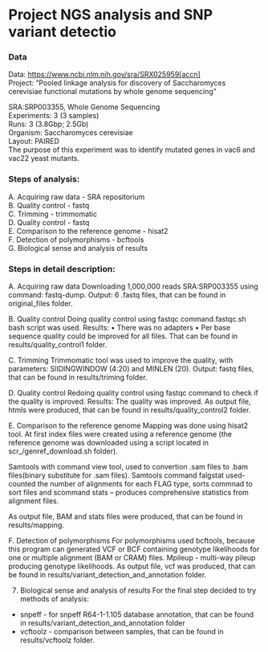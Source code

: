 # Project NGS analysis and SNP variant detectio

### Data
Data: https://www.ncbi.nlm.nih.gov/sra/SRX025959[accn] <br>
Project: “Pooled linkage analysis for discovery of Saccharomyces cerevisiae functional mutations by whole genome sequencing”

SRA:SRP003355, Whole Genome Sequencing<br>
Experiments: 3 (3 samples)<br>
Runs: 3 (3.8Gbp; 2.5Gb)<br>
Organism: Saccharomyces cerevisiae<br>
Layout: PAIRED<br>
The purpose of this experiment was to identify mutated genes in vac6 and vac22 yeast mutants.<br> 


### Steps of analysis:
A. Acquiring raw data - SRA repositorium<br>
B. Quality control - fastq<br>
C. Trimming - trimmomatic<br>
D. Quality control - fastq<br>
E. Comparison to the reference genome - hisat2<br>
F. Detection of polymorphisms - bcftools<br>
G. Biological sense and analysis of results<br>

### Steps in detail description:
A. Acquiring raw data 
Downloading 1,000,000 reads SRA:SRP003355 using command: fastq-dump. Output: 6 .fastq files, that can be found in original_files folder.

B. Quality control
Doing quality control using fastqc command.fastqc.sh bash script was used.
Results: 
•	There was no adapters
•	Per base sequence quality could be improved for all files. 
That can be found in results/quality_control1 folder.

C. Trimming
Trimmomatic tool was used to improve the quality, with parameters: SlIDINGWINDOW (4:20) and MINLEN (20). Output: fastq files, that can be found in results/triming folder.

D. Quality control
Redoing quality control using fastqc command to check if the quality is improved. Results: The quality was improved. As output file, htmls were produced, that can be found in results/quality_control2 folder.

E. Comparison to the reference genome
Mapping was done using hisat2 tool. At first index files were created using a reference genome (the reference genome was downloaded using a script located in scr_/genref_download.sh folder). 

Samtools with command view tool, used to convertion .sam files to .bam files(binary substitute for .sam files). Samtools command falgstat used- counted the number of alignments for each FLAG type,  sorts commnad to sort files and scommand stats – produces comprehensive statistics from alignment files.

As output file, BAM and stats files were produced, that can be found in results/mapping.

F. Detection of polymorphisms
For polymorphisms used bcftools, because this program can generated VCF or BCF containing genotype likelihoods for one or multiple alignment (BAM or CRAM) files. Mpileup - multi-way pileup producing genotype likelihoods. As output file, vcf was produced, that can be found in results/variant_detection_and_annotation folder.

7. Biological sense and analysis of results
For the final step decided to try methods of analysis:
* snpeff - for snpeff R64-1-1.105 database annotation, that can be found in results/variant_detection_and_annotation folder
* vcftoolz - comparison between samples, that can be found in  results/vcftoolz folder.

